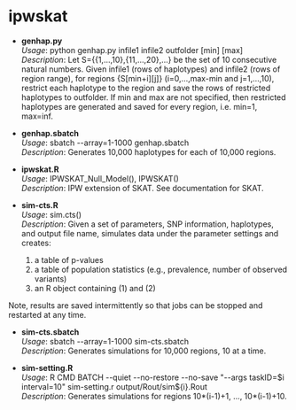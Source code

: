# ipwskat

* **genhap.py**  
 _Usage_: python genhap.py infile1 infile2 outfolder [min] [max]  
 _Description_: Let S={{1,...,10},{11,...,20},...} be the set of 10 consecutive natural numbers. Given infile1 (rows of haplotypes) and infile2 (rows of region range), for regions {S[min+i][j]} (i=0,...,max-min and j=1,...,10), restrict each haplotype to the region and save the rows of restricted haplotypes to outfolder. If min and max are not specified, then restricted haplotypes are generated and saved for every region, i.e. min=1, max=inf.

* **genhap.sbatch**  
 _Usage_: sbatch --array=1-1000 genhap.sbatch  
 _Description_: Generates 10,000 haplotypes for each of 10,000 regions.

* **ipwskat.R**  
 _Usage_: IPWSKAT_Null_Model(), IPWSKAT()  
 _Description_: IPW extension of SKAT. See documentation for SKAT.

* **sim-cts.R**  
 _Usage_: sim.cts()  
 _Description_: Given a set of parameters, SNP information, haplotypes, and output file name, simulates data under the parameter settings and creates:
  1. a table of p-values  
  2. a table of population statistics (e.g., prevalence, number of observed variants)  
  3. an R object containing (1) and (2)  

 Note, results are saved intermittently so that jobs can be stopped and restarted at any time.

* **sim-cts.sbatch**  
 _Usage_: sbatch --array=1-1000 sim-cts.sbatch  
 _Description_: Generates simulations for 10,000 regions, 10 at a time.

* **sim-setting.R**  
 _Usage_: R CMD BATCH --quiet --no-restore --no-save "--args taskID=$i interval=10" sim-setting.r output/Rout/sim${i}.Rout  
 _Description_: Generates simulations for regions 10*(i-1)+1, ..., 10*(i-1)+10.
